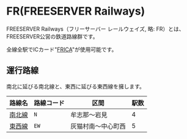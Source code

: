 # FR(FREESERVER Railways)

FREESERVER Railways（フリーサーバー レールウェイズ, 略: FR）とは、FREESERVER公営の鉄道路線群です。

全線全駅でICカード"[FRICA](/item/FRICA)"が使用可能です。

## 運行路線

南北に延びる南北線と、東西に延びる東西線を擁します。

|路線名|路線コード|区間|駅数|
|---|---|---|---|
|[南北線](./N)|`N`|牟志那～岩見|4|
|[東西線](./EW)|`EW`|灰猫村南～中心町西|5|

